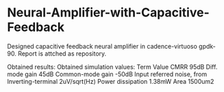 # Neural-Amplifier-with-Capacitive-Feedback

Designed capacitive feedback neural amplifier in cadence-virtuoso gpdk-90. Report is attched as repository.

Obtained results:
Obtained simulation values:
Term                                                                Value
CMRR                                                                95dB
Diff. mode gain                                                     45dB
Common-mode gain                                                   -50dB
Input referred noise, from Inverting-terminal                   2uV/sqrt(Hz)
Power dissipation                                                  1.38mW
Area                                                               1500um2
